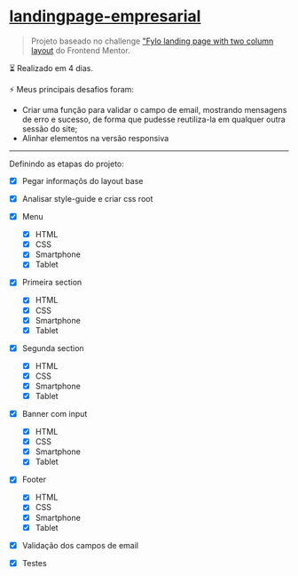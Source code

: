 # [landingpage-empresarial](https://devcarolinealmeida.github.io/landingpage-empresarial/)

> Projeto baseado no challenge ["Fylo landing page with two column layout](https://www.frontendmentor.io/challenges/fylo-landing-page-with-two-column-layout-5ca5ef041e82137ec91a50f5) do Frontend Mentor.


:hourglass_flowing_sand: Realizado em 4 dias.

:zap: Meus principais desafios foram:
* Criar uma função para validar o campo de email, mostrando mensagens de erro e sucesso, de forma que pudesse reutiliza-la em qualquer outra sessão do site;
* Alinhar elementos na versão responsiva

---

Definindo as etapas do projeto:

- [X] Pegar informaçõs do layout base
- [X] Analisar style-guide e criar css root

- [X] Menu
    - [X] HTML
    - [X] CSS
    - [X] Smartphone
    - [X] Tablet
- [X] Primeira section
    - [X] HTML
    - [X] CSS
    - [X] Smartphone
    - [X] Tablet
- [X] Segunda section
    - [X] HTML
    - [X] CSS
    - [X] Smartphone
    - [X] Tablet
- [X] Banner com input
    - [X] HTML
    - [X] CSS
    - [X] Smartphone
    - [X] Tablet
- [X] Footer
    - [X] HTML
    - [X] CSS
    - [X] Smartphone
    - [X] Tablet

- [X] Validação dos campos de email
- [X] Testes
